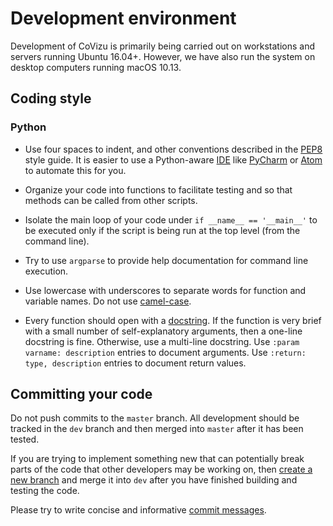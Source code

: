 
# Development environment

Development of CoVizu is primarily being carried out on workstations and servers running Ubuntu 16.04+. 
However, we have also run the system on desktop computers running macOS 10.13.


## Coding style

### Python

* Use four spaces to indent, and other conventions described in the [PEP8](https://www.python.org/dev/peps/pep-0008/) style guide.  It is easier to use a Python-aware [IDE](https://en.wikipedia.org/wiki/Integrated_development_environment) like [PyCharm](https://www.jetbrains.com/pycharm/) or [Atom](https://atom.io/) to automate this for you. 

* Organize your code into functions to facilitate testing and so that methods can be called from other scripts.

* Isolate the main loop of your code under `if __name__ == '__main__'` to be executed only if the script is being run at the top level (from the command line). 

* Try to use `argparse` to provide help documentation for command line execution.

* Use lowercase with underscores to separate words for function and variable names.  Do not use [camel-case](https://en.wikipedia.org/wiki/Camel_case).

* Every function should open with a [docstring](https://www.python.org/dev/peps/pep-0257).  If the function is very brief with a small number of self-explanatory arguments, then a one-line docstring is fine.  Otherwise, use a multi-line docstring.  Use `:param varname: description` entries to document arguments. Use `:return: type, description` entries to document return values.   


## Committing your code

Do not push commits to the `master` branch.  All development should be tracked in the `dev` branch and then merged into `master` after it has been tested.  

If you are trying to implement something new that can potentially break parts of the code that other developers may be working on, then [create a new branch](https://git-scm.com/book/en/v2/Git-Branching-Basic-Branching-and-Merging) and merge it into `dev` after you have finished building and testing the code. 

Please try to write concise and informative [commit messages](https://xkcd.com/1296/).

